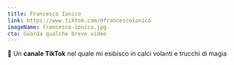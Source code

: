 ```yaml
---
title: Francesco Ionico
link: https://www.tiktok.com/@francescoionico
imageName: francesco-ionico.jpg
cta: Guarda qualche breve video
---
```


🦿 Un **canale TikTok** nel quale mi esibisco in calci volanti e trucchi di magia